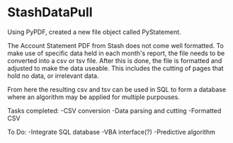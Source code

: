 # StashDataPull

Using PyPDF, created a new file object called PyStatement.

The Account Statement PDF from Stash does not come well formatted.
To make use of specific data held in each month's report, the file needs
to be converted into a csv or tsv file. After this is done, the file is formatted
and adjusted to make the data useable. This includes the cutting of pages that
hold no data, or irrelevant data.

From here the resulting csv and tsv can be used in SQL to form a database where
an algorithm may be applied for multiple purpouses.

Tasks completed:
-CSV conversion
-Data parsing and cutting
-Formatted CSV

To Do:
-Integrate SQL database
-VBA interface(?)
-Predictive algorithm
